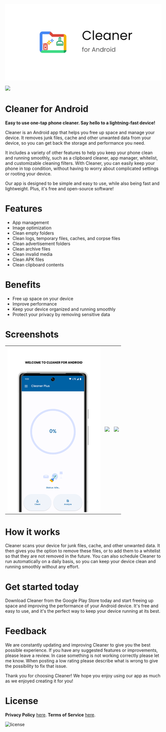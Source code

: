 ![Cleaner for Android](/app/src/main/play/listings/en-US/graphics/feature-graphic/play_store_feature_graphic.png "Cleaner for Android")

<a href="https://play.google.com/store/apps/details?id=com.d4rk.cleaner"><img src="https://play.google.com/intl/en_us/badges/static/images/badges/en_badge_web_generic.png" height="70"></a>

Cleaner for Android
==================

**Easy to use one-tap phone cleaner. Say hello to a lightning-fast device!**

Cleaner is an Android app that helps you free up space and manage your device. It removes junk
files, cache and other unwanted data from your device, so you can get back the storage and
performance you need.

It includes a variety of other features to help you keep your phone clean and running smoothly, such
as a clipboard cleaner, app manager, whitelist, and customizable cleaning filters. With Cleaner, you
can easily keep your phone in top condition, without having to worry about complicated settings or
rooting your device.

Our app is designed to be simple and easy to use, while also being fast and lightweight. Plus, it's
free and open-source software!

# Features

- App management
- Image optimization
- Clean empty folders
- Clean logs, temporary files, caches, and corpse files
- Clean advertisement folders
- Clean archive files
- Clean invalid media
- Clean APK files
- Clean clipboard contents

# Benefits

- Free up space on your device
- Improve performance
- Keep your device organized and running smoothly
- Protect your privacy by removing sensitive data

# Screenshots

<table>
  <tr>
    <td><img src="/app/src/main/play/listings/en-US/graphics/phone-screenshots/1-screenshot_main.png" width="300"></td>
    <td><img src="/app/src/main/play/listings/en-US/graphics/phone-screenshots/2-screenshot_settings.png" width="300"></td>
    <td><img src="/app/src/main/play/listings/en-US/graphics/phone-screenshots/3-screenshot_themes.png" width="300"></td>
  </tr>
</table>

# How it works

Cleaner scans your device for junk files, cache, and other unwanted data. It then gives you the
option to remove these files, or to add them to a whitelist so that they are not removed in the
future. You can also schedule Cleaner to run automatically on a daily basis, so you can keep your
device clean and running smoothly without any effort.

# Get started today

Download Cleaner from the Google Play Store today and start freeing up space and improving the
performance of your Android device. It's free and easy to use, and it's the perfect way to keep your
device running at its best.

# Feedback

We are constantly updating and improving Cleaner to give you the best possible experience. If you
have any suggested features or improvements, please leave a review. In case something is not working
correctly please let me know. When posting a low rating please describe what is wrong to give the
possibility to fix that issue.

Thank you for choosing Cleaner! We hope you enjoy using our app as much as we enjoyed creating it
for you!

# License

__Privacy Policy__ [here](https://sites.google.com/view/d4rk7355608/more/apps/privacy-policy).
__Terms of Service__ [here](https://sites.google.com/view/d4rk7355608/more/apps/terms-of-service).

![license](https://imgur.com/QQlcEVT.png)